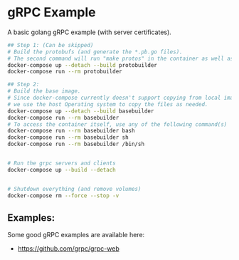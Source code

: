 # gRPC Example

A basic golang gRPC example (with server certificates).

```sh
## Step 1: (Can be skipped)
# Build the protobufs (and generate the *.pb.go files).
# The second command will run "make protos" in the container as well as recreate go module/update dependencies
docker-compose up --detach --build protobuilder
docker-compose run --rm protobuilder

## Step 2:
# Build the base image.
# Since docker-compose currently doesn't support copying from local images (between multiple Dockerfiles),
# we use the host Operating system to copy the files as needed.
docker-compose up --detach --build basebuilder
docker-compose run --rm basebuilder
# To access the container itself, use any of the following command(s)
docker-compose run --rm basebuilder bash
docker-compose run --rm basebuilder sh
docker-compose run --rm basebuilder /bin/sh


# Run the grpc servers and clients
docker-compose up --build --detach


# Shutdown everything (and remove volumes)
docker-compose rm --force --stop -v
```

## Examples:
Some good gRPC examples are available here:
* https://github.com/grpc/grpc-web
